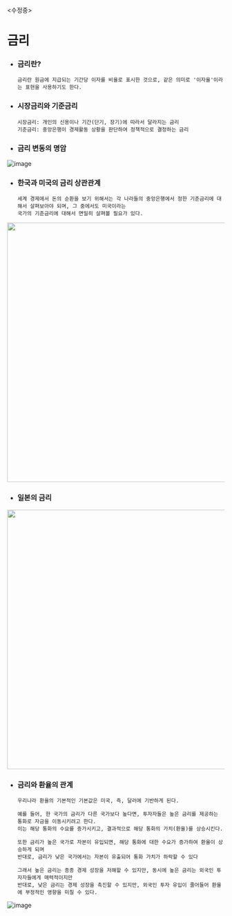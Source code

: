<수정중>

# 금리

* ### 금리란?

      금리란 원금에 지급되는 기간당 이자를 비율로 표시한 것으로, 같은 의미로 '이자율'이라는 표현을 사용하기도 한다.

* ### 시장금리와 기준금리
  
      시장금리: 개인의 신용이나 기간(단기, 장기)에 따라서 달라지는 금리
      기준금리: 중앙은행이 경제활동 상황을 판단하여 정책적으로 결정하는 금리
  
* ### 금리 변동의 명암

![image](https://github.com/5juman/we/assets/138484641/4c90311c-eadb-4419-83a5-1c86344d5c76)

* ### 한국과 미국의 금리 상관관계   

      세계 경제에서 돈의 순환을 보기 위해서는 각 나라들의 중앙은행에서 정한 기준금리에 대해서 살펴보아야 되며, 그 중에서도 미국이라는
      국가의 기준금리에 대해서 면밀히 살펴볼 필요가 있다.

<img src="https://github.com/5juman/we/assets/138484641/db59ce40-54c0-4c18-a05b-b8bf5c51e1c2" width="800" height="600">

* ### 일본의 금리

<img src="https://github.com/5juman/we/assets/138484641/72be945a-6937-4757-aaf0-47c1cb12c004" width="800" height="600">


* ### 금리와 환율의 관계

      우리나라 환율의 기본적인 기본값은 미국, 즉, 달러에 기반하게 된다.

      예를 들어, 한 국가의 금리가 다른 국가보다 높다면, 투자자들은 높은 금리를 제공하는 통화로 자금을 이동시키려고 한다.
      이는 해당 통화의 수요를 증가시키고, 결과적으로 해당 통화의 가치(환율)를 상승시킨다.
        
      또한 금리가 높은 국가로 자본이 유입되면, 해당 통화에 대한 수요가 증가하여 환율이 상승하게 되며
      반대로, 금리가 낮은 국가에서는 자본이 유출되어 통화 가치가 하락할 수 있다

      그래서 높은 금리는 종종 경제 성장을 저해할 수 있지만, 동시에 높은 금리는 외국인 투자자들에게 매력적이지만
      반대로, 낮은 금리는 경제 성장을 촉진할 수 있지만, 외국인 투자 유입이 줄어들어 환율에 부정적인 영향을 미칠 수 있다.
  
![image](https://github.com/5juman/we/assets/138484641/b250f954-7eb2-4efe-a24e-29370f1f696c)
